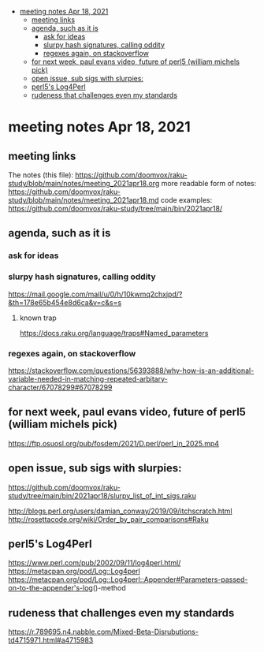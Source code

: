 - [meeting notes Apr 18, 2021](#org7473aaf)
  - [meeting links](#org4ef0dc9)
  - [agenda, such as it is](#org3baefac)
    - [ask for ideas](#org59334f3)
    - [slurpy hash signatures, calling oddity](#org215473b)
    - [regexes again, on stackoverflow](#org2e17653)
  - [for next week, paul evans video, future of perl5 (william michels pick)](#org159e4ce)
  - [open issue, sub sigs with slurpies:](#org674d469)
  - [perl5's Log4Perl](#orga812995)
  - [rudeness that challenges even my standards](#orgb3b62f4)


<a id="org7473aaf"></a>

# meeting notes Apr 18, 2021


<a id="org4ef0dc9"></a>

## meeting links

The notes (this file): <https://github.com/doomvox/raku-study/blob/main/notes/meeting_2021apr18.org> more readable form of notes: <https://github.com/doomvox/raku-study/blob/main/notes/meeting_2021apr18.md> code examples: <https://github.com/doomvox/raku-study/tree/main/bin/2021apr18/>


<a id="org3baefac"></a>

## agenda, such as it is


<a id="org59334f3"></a>

### ask for ideas


<a id="org215473b"></a>

### slurpy hash signatures, calling oddity

<https://mail.google.com/mail/u/0/h/10kwmq2chxjpd/?&th=178e65b454e8d6ca&v=c&s=s>

1.  known trap

    <https://docs.raku.org/language/traps#Named_parameters>


<a id="org2e17653"></a>

### regexes again, on stackoverflow

<https://stackoverflow.com/questions/56393888/why-how-is-an-additional-variable-needed-in-matching-repeated-arbitary-character/67078299#67078299>


<a id="org159e4ce"></a>

## for next week, paul evans video, future of perl5 (william michels pick)

<https://ftp.osuosl.org/pub/fosdem/2021/D.perl/perl_in_2025.mp4>


<a id="org674d469"></a>

## open issue, sub sigs with slurpies:

<https://github.com/doomvox/raku-study/tree/main/bin/2021apr18/slurpy_list_of_int_sigs.raku>

<http://blogs.perl.org/users/damian_conway/2019/09/itchscratch.html> <http://rosettacode.org/wiki/Order_by_pair_comparisons#Raku>


<a id="orga812995"></a>

## perl5's Log4Perl

<https://www.perl.com/pub/2002/09/11/log4perl.html/> <https://metacpan.org/pod/Log::Log4perl> <https://metacpan.org/pod/Log::Log4perl::Appender#Parameters-passed-on-to-the-appender's-log>()-method


<a id="orgb3b62f4"></a>

## rudeness that challenges even my standards

<https://r.789695.n4.nabble.com/Mixed-Beta-Disrubutions-td4715971.html#a4715983>
